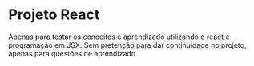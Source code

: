 # Projeto React
Apenas para testar os conceitos e aprendizado utilizando o react e programação em JSX.
Sem pretenção para dar continuidade no projeto, apenas para questões de aprendizado
